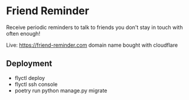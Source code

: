 # Friend Reminder
Receive periodic reminders to talk to friends you don't stay in touch with often enough!

Live: https://friend-reminder.com
domain name bought with cloudflare

## Deployment
* flyctl deploy
* flyctl ssh console
* poetry run python manage.py migrate

